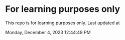 # For learning purposes only
This repo is for learning purposes only.
Last updated at

Monday, December 4, 2023 12:44:49 PM

